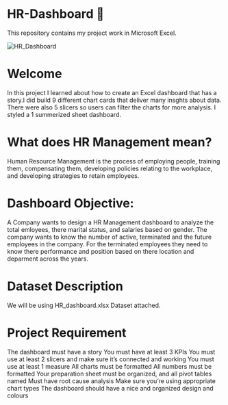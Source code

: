 # HR-Dashboard 📶
This repository contains my project work in Microsoft Excel.

![HR_Dashboard](https://user-images.githubusercontent.com/73903183/216982789-101215c6-bec9-4005-9809-56d35f5575e3.png)

# Welcome
In this project I learned about how to create an Excel dashboard that has a story.I did build 9 different chart cards that deliver many insghts about data. There were also 5 slicers so users can filter the charts for more analysis. I styled a 1 summerized sheet dashboard.

# What does HR Management mean?

Human Resource Management is the process of employing people, training them, compensating them, developing policies relating to the workplace, and developing strategies to retain employees.

# Dashboard Objective:

A Company wants to design a HR Management dashboard to analyze the total emloyees, there marital status, and salaries based on gender. The company wants to know the number of active, terminated and the future employees in the company. For the terminated employees they need to know there performance and position based on there location and deparment across the years.

# Dataset Description

We will be using HR_dashboard.xlsx Dataset attached.

# Project Requirement
The dashboard must have a story
You must have at least 3 KPIs
You must use at least 2 slicers and make sure it’s connected and working
You must use at least 1 measure
All charts must be formatted
All numbers must be formatted
Your preparation sheet must be organized, and all pivot tables named
Must have root cause analysis
Make sure you’re using appropriate chart types
The dashboard should have a nice and organized design and colours
